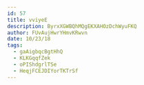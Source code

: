 ```yaml
---
id: 57
title: vviyeE
description: ByrxXGWBQhMQgEKXAHOzDchWyuFKQ
author: FUvAujHwrYHmvKRwvn
date: 10/23/18
tags:
  - gaAigbqcBgtHhQ
  - KLKGqqfZek
  - oPIShdgrlTSe
  - HeqjFCEJDIYorTKTrSf
---
```

